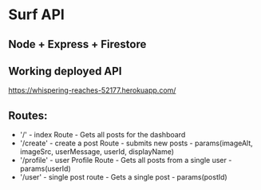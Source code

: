# Surf API

## Node + Express + Firestore

## Working deployed API
https://whispering-reaches-52177.herokuapp.com/

## Routes:
- '/' - index Route - Gets all posts for the dashboard
- '/create' - create a post Route - submits new posts - params(imageAlt, imageSrc, userMessage, userId, displayName)
- '/profile' - user Profile Route - Gets all posts from a single user - params(userId)
- '/user' - single post route - Gets a single post - params(postId)


